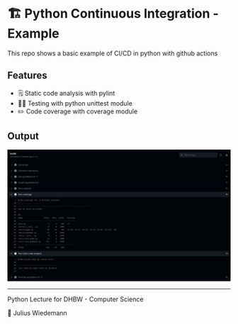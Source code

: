 # 🏗️ Python Continuous Integration - Example 

This repo shows a basic example of CI/CD in python with github actions

## Features
- 🗒️ Static code analysis with pylint
- 🧑‍🔬 Testing with python unittest module
- ✏️ Code coverage with coverage module

## Output
![](images/ci-report.png)

---

Python Lecture for DHBW - Computer Science

🧑 Julius Wiedemann
